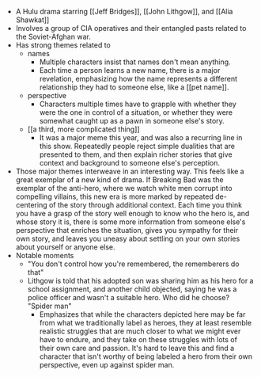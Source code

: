 - A Hulu drama starring [[Jeff Bridges]], [[John Lithgow]], and [[Alia Shawkat]]
- Involves a group of CIA operatives and their entangled pasts related to the Soviet-Afghan war.
- Has strong themes related to
    - names
        - Multiple characters insist that names don't mean anything.
        - Each time a person learns a new name, there is a major revelation, emphasizing how the name represents a different relationship they had to someone else, like a [[pet name]].
    - perspective
        - Characters multiple times have to grapple with whether they were the one in control of a situation, or whether they were somewhat caught up as a pawn in someone else's story.
    - [[a third, more complicated thing]]
        - It was a major meme this year, and was also a recurring line in this show. Repeatedly people reject simple dualities that are presented to them, and then explain richer stories that give context and background to someone else's perception.
- Those major themes interweave in an interesting way. This feels like a great exemplar of a new kind of drama. If Breaking Bad was the exemplar of the anti-hero, where we watch white men corrupt into compelling villains, this new era is more marked by repeated de-centering of the story through additional context. Each time you think you have a grasp of the story well enough to know who the hero is, and whose story it is, there is some more information from someone else's perspective that enriches the situation, gives you sympathy for their own story, and leaves you uneasy about settling on your own stories about yourself or anyone else.
- Notable moments
    - "You don't control how you're remembered, the rememberers do that"
    - Lithgow is told that his adopted son was sharing him as his hero for a school assignment, and another child objected, saying he was a police officer and wasn't a suitable hero. Who did he choose? "Spider man"
        - Emphasizes that while the characters depicted here may be far from what we traditionally label as heroes, they at least resemble realistic struggles that are much closer to what we might ever have to endure, and they take on these struggles with lots of their own care and passion. It's hard to leave this and find a character that isn't worthy of being labeled a hero from their own perspective, even up against spider man.
